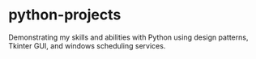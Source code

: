 # python-projects
Demonstrating my skills and abilities with Python using design patterns, Tkinter GUI, and windows scheduling services.
